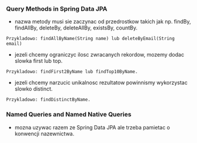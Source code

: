 ### Query Methods in Spring Data JPA
- nazwa metody musi sie zaczynac od przedrostkow takich jak np. findBy, findAllBy, deleteBy, deleteAllBy, 
existsBy, countBy. 
```text
Przykladowo: findAllByName(String name) lub deleteByEmail(String email)
```
- jezeli chcemy ograniczyc ilosc zwracanych rekordow, mozemy dodac slowka first lub top.
```text
Przykladowo: findFirst2ByName lub findTop10ByName.
```
- jezeli chcemy narzucic unikalnosc rezultatow powinnismy wykorzystac slowko distinct.
```text
Przykladowo: findDistinctByName.
```

### Named Queries and Named Native Queries
- mozna uzywac razem ze Spring Data JPA ale trzeba pamietac
o konwencji nazewnictwa.
